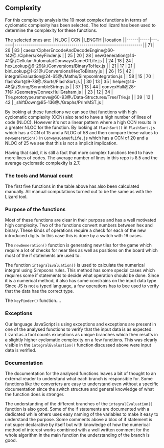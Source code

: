 ## Complexity
For this complexity analysis the 10 most complex functions in terms of cyclomatic complexity has been selected. The tool lizard has been used to determine the complexity for these functions.

The selected ones are:
| NLOC | CCN | LENGTH | location                                                        |
|------|-----|--------|-----------------------------------------------------------------|
| 71   | 26  | 83     | caesarCipherEncodeAndDecodeEngine@60-142@./Ciphers/KeyFinder.js |
| 25   | 20  | 28     | newGeneration@14-41@./Cellular-Automata/ConwaysGameOfLife.js    |
| 24   | 18  | 24     | hexLookup@6-29@./Conversions/BinaryToHex.js                     |
| 21   | 17  | 21     | binLookup@1-21@./Conversions/HexToBinary.js                     |
| 26   | 15  | 42     | integralEvaluation@24-65@./Maths/SimpsonIntegration.js          |
| 58   | 15  | 70     | flashSort@9-78@./Sorts/FlashSort.js                             |
| 30   | 13  | 35     | helper@14-48@./String/ScrambleStrings.js                        |
| 37   | 13  | 44     | convexHull@28-71@./Geometry/ConvexHullGraham.js                 |
| 23   | 12  | 34     | Trie.prototype.remove@60-93@./Data-Structures/Tree/Trie.js      |
| 39   | 12  | 42     | _shiftDown@95-136@./Graphs/PrimMST.js                           |

By looking at these functions we can see that functions with high cyclomatic complexity (CCN) also tend to have a high number of lines of code (NLOC). However it's not a linear pattern where a high CCN results in a greater NLOC for the function. By looking at `flashSort()` in `FlashSort.js` which has a CCN of 15 and a NLOC of 58 and then compare these values to `newGeneration()` in `ConwaysGameOfLife.js` which has a CCN of 20 and a NLOC of 25 we see that this is not a implicit implication. 

Having that said, it is still a fact that more complex functions tend to have more lines of codes. The average number of lines in this repo is 8.5 and the average cyclomatic complexity is 2.7.

### The tools and Manual count
The first five functions in the table above has also been calculated manually. All manual computations turned out to be the same as with the Lizard tool.

### Purpose of the functions
Most of these functions are clear in their purpose and has a well motivated high complexity. Two of the functions convert numbers between hex and binary. These kinds of operations require a check for each of the new introduced digits. In this case this is done by a switch with 16 cases. 

The `newGeneration()` function is generating new tiles for the game which require a lot of checks for near tiles as well as positions on the board which most of the if statements are used to.

The function `integralEvaluation()` is used to calculate the numerical integral using Simpsons rules. This method has some special cases which requires some if statements to decide what operation should be done. Since it is a numerical method, it also has some constrains on the input data type. Since JS is not a typed language, a few operations has to bee used to verify that the data has the correct type. 

The `keyFinder()` function....

### Exceptions
Our language JavaScript is using exceptions and exceptions are present in one of the analysed functions to verify that the input data is as expected. Lizard as a tool counts exceptions as unique branches which then results in a slightly higher cyclomatic complexity on a few functions. This was clearly visible in the `integralEvaluation()` function discussed above were input data is verified.

### Documentation 
The documentation for the analysed functions leaves a bit of thought to an external reader to understand what each branch is responsible for. Some functions like the converters are easy to understand even without a specific documentation since the switch structure and general knowledge of what the function does is stronger. 

The understanding of the different branches of the `integralEvaluation()` function is also good. Some of the if statements are documented with a dedicated while others uses easy naming of the variables to make it easy to understand the purpose. Some comments above a bloc of if statement is not super declarative by itself but with knowledge of how the numerical method of interest works combined with a well written comment for the whole algorithm in the main function the understanding of the branch is good.